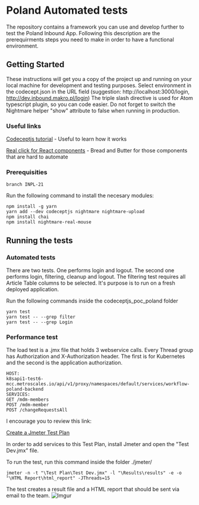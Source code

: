 # Poland Automated tests

The repository contains a framework you can use and develop further to test the Poland Inbound App.
Following this description are the prerequirments steps you need to make in order to have a functional environment.

## Getting Started

These instructions will get you a copy of the project up and running on your local machine for development and testing purposes.
Select environment in the codecept.json in the URL field (suggestion: http://localhost:3000/login, http://dev.inbound.makro.pl/login)
The triple slash directive is used for Atom typescript plugin, so you can code easier.
Do not forget to switch the Nightmare helper "show" attribute to false when running in production.

### Useful links

[Codeceptjs tutorial](http://codenroll.it/acceptance-testing-with-codecept-js/) - Useful to learn how it works

[Real click for React components](https://github.com/Mr0grog/nightmare-real-mouse) - Bread and Butter for those components that are hard to automate

### Prerequisities

````
branch INPL-21
````

Run the following command to install the necesary modules:

````
npm install -g yarn
yarn add --dev codeceptjs nightmare nightmare-upload
npm install chai
npm install nightmare-real-mouse

````

## Running the tests

### Automated tests
There are two tests. One performs login and logout. 
The second one performs login, filtering, cleanup and logout.
The filtering test requires all Article Table columns to be selected. 
It's purpose is to run on a fresh deployed application.

Run the following commands inside the codeceptjs_poc_poland folder
````
yarn test 
yarn test -- --grep filter
yarn test -- --grep Login
````
### Performance test

The load test is a .jmx file that holds 3 webservice calls. Every Thread group has Authorization
and X-Authorization header. The first is for Kubernetes and the second is the application authorization.

````
HOST: 
k8sapi1-test6-mcc.metroscales.io/api/v1/proxy/namespaces/default/services/workflow-poland-backend
SERVICES:
GET /mdm-members
POST /mdm-member
POST /changeRequestsAll
````
I encourage you to review this link:

[Create a Jmeter Test Plan](https://jmeter.apache.org/usermanual/build-web-test-plan.html)

In order to add services to this Test Plan, install Jmeter and open the "Test Dev.jmx" file.

To run the test, run this command inside the folder ./jmeter/

````
jmeter -n -t "\Test Plan\Test Dev.jmx" -l "\Results\results" -e -o "\HTML Report\html_report" -JThreads=15
````
The test creates a result file and a HTML report that should be sent via email to the team.
![Imgur](http://i.imgur.com/Rj9hWda.jpg)